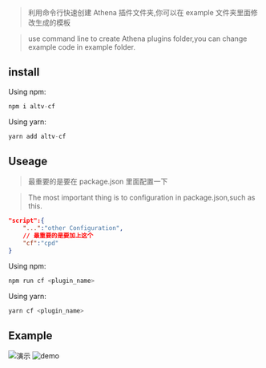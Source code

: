 > 利用命令行快速创建 Athena 插件文件夹,你可以在 example 文件夹里面修改生成的模板

> use command line to create Athena plugins folder,you can change example code in example folder.

## install

Using npm:

```javascript
npm i altv-cf
```

Using yarn:

```javascript
yarn add altv-cf
```

## Useage

> 最重要的是要在 package.json 里面配置一下

> The most important thing is to configuration in package.json,such as this.

```json
"script":{
    "...":"other Configuration",
    // 最重要的是要加上这个
    "cf":"cpd"
}
```

Using npm:

```javascript
npm run cf <plugin_name>
```

Using yarn:

```javascript
yarn cf <plugin_name>
```

## Example

![演示](http://s01el4yfr.bkt.clouddn.com/npm_readme/cf.png)
![demo](http://s01el4yfr.bkt.clouddn.com/npm_readme/demo.png)
